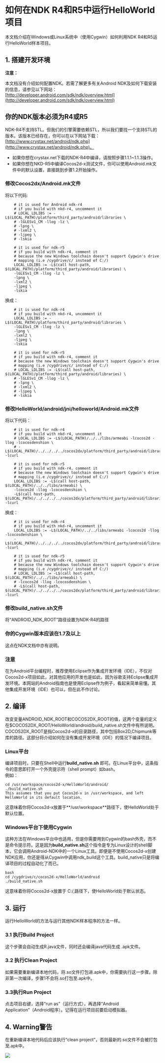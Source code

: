 # 如何在NDK R4和R5中运行HelloWorld项目

本文档介绍在Windows或Linux系统中（使用Cygwin）如何利用NDK R4和R5运行HelloWorld样本项目。

## 1. 搭建开发环境

**注意：**

本文档没有介绍如何配置NDK。若需了解更多有关Android NDK及如何下载安装的信息，请参见以下网站：[http://developer.android.com/sdk/ndk/overview.html](http://developer.android.com/sdk/ndk/overview.html)

## 你的NDK版本必须为R4或R5

NDK-R4不支持STL。但我们的引擎需要依赖STL，所以我们要找一个支持STL的版本。该版本已经存在，你可以在以下网站下载：[http://www.crystax.net/android/ndk.php](http://www.crystax.net/android/ndk.php)。  

- 如果你想在crystax.net下载的NDK-R4中编译，请按照步骤1.1.1~1.1.3操作。
- 如果你想在NKD-R5中编译Cocos2d-x测试文件，你可以使用Android.mk文件中的默认设置，直接跳到步骤1.2开始操作。


### 修改Cocos2dx/Android.mk文件

将以下代码: 

``` 
	# it is used for Android ndk-r4
	# if you build with nkd-r4, uncomment it 
	# LOCAL_LDLIBS := -L$(LOCAL_PATH)/platform/third_party/android/libraries \ 
	# -lGLESv1_CM -llog -lz \ 
	# -lpng \ 
	# -lxml2 \ 
	# -ljpeg \ 
	# -lskia 
	
	# it is used for ndk-r5 
	# if you build with ndk-r4, comment it 
	# because the new Windows toolchain doesn't support Cygwin's drive 
	# mapping (i.e /cygdrive/c/ instead of C:/) 
	LOCAL_LDLIBS := -L$(call host-path, $(LOCAL_PATH)/platform/third_party/android/libraries) \ 
	-lGLESv1_CM -llog -lz \ 
	-lpng \ 
	-lxml2 \ 
	-ljpeg \ 
	-lskia 
```

换成：

```
	# it is used for ndk-r4 
	# if you build with nkd-r4, uncomment it 
	LOCAL_LDLIBS := -L$(LOCAL_PATH)/platform/third_party/android/libraries \ 
	-lGLESv1_CM -llog -lz \ 
	-lpng \ 
	-lxml2 \ 
	-ljpeg \ 
	-lskia 
	
	# it is used for ndk-r5 
	# if you build with ndk-r4, comment it 
	# because the new Windows toolchain doesn't support Cygwin's drive 
	# mapping (i.e /cygdrive/c/ instead of C:/) 
	# LOCAL_LDLIBS := -L$(call host-path, $(LOCAL_PATH)/platform/third_party/android/libraries) \ 
	# -lGLESv1_CM -llog -lz \ 
	# -lpng \ 
	# -lxml2 \ 
	# -ljpeg \ 
	# -lskia 
```

### 修改HelloWorld/android/jni/helloworld/Android.mk文件

将以下代码：

```
	# it is used for ndk-r4 
	# if you build with nkd-r4, uncomment it
	# LOCAL_LDLIBS := -L$(LOCAL_PATH)/../../libs/armeabi -lcocos2d -llog -lcocosdenshion \ 
	# -L$(LOCAL_PATH)/../../../../cocos2dx/platform/third_party/android/libraries -lcurl 
	
	# it is used for ndk-r5 
	# if you build with ndk-r4, comment it 
	# because the new Windows toolchain doesn't support Cygwin's drive 
	# mapping (i.e /cygdrive/c/ instead of C:/) 
	LOCAL_LDLIBS := -L$(call host-path, $(LOCAL_PATH)/../../libs/armeabi) \ 
	-lcocos2d -llog -lcocosdenshion \ 
	-L$(call host-path, $(LOCAL_PATH)/../../../../cocos2dx/platform/third_party/android/libraries) -lcurl 
```

换成：

```
	# it is used for ndk-r4 
	# if you build with nkd-r4, uncomment it 
	LOCAL_LDLIBS := -L$(LOCAL_PATH)/../../libs/armeabi -lcocos2d -llog -lcocosdenshion \ 
	-L$(LOCAL_PATH)/../../../../cocos2dx/platform/third_party/android/libraries -lcurl 
	
	# it is used for ndk-r5 
	# if you build with ndk-r4, comment it 
	# because the new Windows toolchain doesn't support Cygwin's drive 
	# mapping (i.e /cygdrive/c/ instead of C:/) 
	# LOCAL_LDLIBS := -L$(call host-path, $(LOCAL_PATH)/../../libs/armeabi) \ 
	# -lcocos2d -llog -lcocosdenshion \ 
	# -L$(call host-path, $(LOCAL_PATH)/../../../../cocos2dx/platform/third_party/android/libraries) -lcurl 
```

### 修改build_native.sh文件

将“ANDROID_NDK_ROOT”路径设置为NDK-R4的路径

### 你的Cygwin版本应该在1.7及以上

这点在NDK文档中亦有说明。

### 注意

在为Android平台编程时，推荐使用Eclipse作为集成开发环境（IDE），不仅对Cocos2d-x项目如此，对其他应用的开发也是如此，因为谷歌支持Eclipse集成开发环境。本网站的Android指南也是使用Eclipse作为例子，看起来简单易懂。其他集成开发环境（IDE）也可以，但在此不作讨论。

## 2. 编译

改变变量ANDROID_NDK_ROOT和COCOS2DX_ROOT的值，这两个变量的定义在$COCOS2DX_ROOT/HelloWorld/android/build_native.sh文件中有所说明。COCOS2DX_ROOT是指Cocos2d-x的目录路径，其中包括Box2D,Chipmunk等库的路径。这部分将介绍如何在没有集成开发环境（IDE）的情况下编译项目。

### Linux平台

编译项目时，只要在Shell中运行**build_native.sh** 即可。在Linux平台中，这条指令的意思即打开一个外壳提示符（shell prompt）如bash。    
例如：

``` 
cd /usr/workspace/cocos2d-x/HelloWorld/android/ 
./build_native.sh 
This assumes that you put Cocos2d-x in /usr/workspace, and left HelloWorld in its default location.
```

这意味着你将Cocos2d-x放置于**/usr/workspace**路径下，使HelloWorld处于默认位置。


### Windows平台下使用Cygwin

这种方法在Windows平台中也适用，但是你需要用到Cygwin的bash外壳，而不是命令提示符。这是因为**build_native.sh**这个指令是专为Linux设计的shell脚本，它会调用Android-NDK中的一个Linux工具。即便是不使用Cocos2d-x创建NDK应用，你还是得从Cygwin中调用ndk_build这个工具。build_native只是将编译项目的过程自动化了而已。

```
bash 
cd /cygdrive/c/cocos2d-x/HelloWorld/android 
./build_native.sh 
```

这意味着你将Cocos2d-x放置于 C:/,路径下，使HelloWorld处于默认状态。

## 3. 运行

运行HelloWorld的方法与运行其他NDK样本程序的方法一样。

### 3.1 执行Build Project

这个步骤会自动生成R.java文件，同时还会编译java代码生成 .apk文件。

### 3.2 执行Clean Project

如果需要重新编译本地代码，将.so文件打包进.apk中，你需要执行这一步骤。除非第一次编译，步骤1不会将.so打包至.apk中。

### 3.3执行Run Project

点击项目右键，选择“run as”（运行方式），再选择“Android Application”（Android程序）。记得在运行项目前要启动模拟器。

## 4. Warning警告

在重新编译本地代码后应该执行“clean project”，否则最新的.so文件不会被打包至.apk中。

![](./res/cocos2d-android-ndk-helloworld.PNG)

